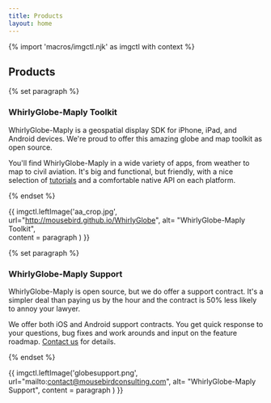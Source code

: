 ```yaml
---
title: Products
layout: home
---
```


{% import 'macros/imgctl.njk' as imgctl with context %}

## Products

{% set paragraph %}

### WhirlyGlobe-Maply Toolkit

WhirlyGlobe-Maply is a geospatial display SDK for iPhone, iPad, and Android devices.  We're proud to offer this amazing globe and map toolkit as open source.

You'll find WhirlyGlobe-Maply in a wide variety of apps, from weather to map to civil aviation. It's big and functional, but friendly, with a nice selection of [tutorials]("http://mousebird.github.io/WhirlyGlobe/tutorial/getting_started.html) and a comfortable native API on each platform.

{% endset %}

{{ imgctl.leftImage('aa_crop.jpg', 
    url="http://mousebird.github.io/WhirlyGlobe", 
    alt= "WhirlyGlobe-Maply Toolkit",  
    content = paragraph ) }}


{% set paragraph %}

### WhirlyGlobe-Maply Support

WhirlyGlobe-Maply is open source, but we do offer a support contract.  It's a simpler deal than paying us by the hour and the contract is 50% less likely to annoy your lawyer.

We offer both iOS and Android support contracts.  You get quick response to your questions, bug fixes and work arounds and input on the feature roadmap.  [Contact us](mailto:contact@mousebirdconsulting.com) for details.

{% endset %}

{{ imgctl.leftImage('globesupport.png', 
    url="mailto:contact@mousebirdconsulting.com", 
    alt= "WhirlyGlobe-Maply Support", 
    content = paragraph ) }}
